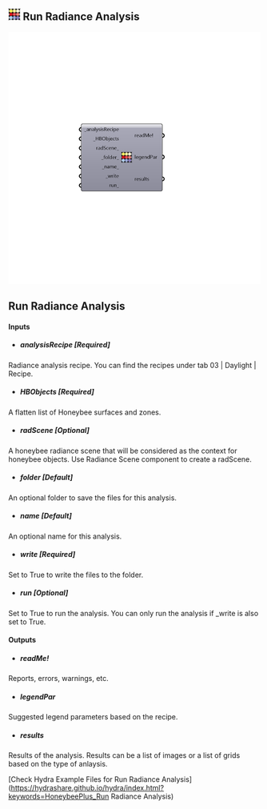 ## ![](../../images/icons/Run_Radiance_Analysis.png) Run Radiance Analysis

![](../../images/components/Run_Radiance_Analysis.png)

Run Radiance Analysis
 -

#### Inputs
* ##### analysisRecipe [Required]
Radiance analysis recipe. You can find the recipes under
 tab 03 | Daylight | Recipe.
* ##### HBObjects [Required]
A flatten list of Honeybee surfaces and zones.
* ##### radScene [Optional]
A honeybee radiance scene that will be considered as the context
 for honeybee objects. Use Radiance Scene component to create a radScene.
* ##### folder [Default]
An optional folder to save the files for this analysis.
* ##### name [Default]
An optional name for this analysis.
* ##### write [Required]
Set to True to write the files to the folder.
* ##### run [Optional]
Set to True to run the analysis. You can only run the analysis if
 _write is also set to True.

#### Outputs
* ##### readMe!
Reports, errors, warnings, etc.
* ##### legendPar
Suggested legend parameters based on the recipe.
* ##### results
Results of the analysis. Results can be a list of images or
 a list of grids based on the type of anlaysis.


[Check Hydra Example Files for Run Radiance Analysis](https://hydrashare.github.io/hydra/index.html?keywords=HoneybeePlus_Run Radiance Analysis)